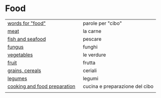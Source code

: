 # Food 

<table>
<tr>
<td width="50%"><a href="food-words.html">words for "food"</a></td>
<td>parole per "cibo"</td>
</tr>
<tr>
<td width="50%"><a href="food-meat.html">meat</a></td>
<td>la carne</td>
</tr>
<tr>
<td width="50%"><a href="food-di-mare.html">fish and seafood</a></td>
<td>pescare</td>
</tr>
<tr>
<td width="50%"><a href="food-fungus.html">fungus</a></td>
<td>funghi</td>
</tr>
<tr>
<td width="50%"><a href="food-vegetables.html">vegetables</a></td>
<td>le verdure</td>
</tr>
<tr>
<td width="50%"><a href="food-fruit.html">fruit</a></td>
<td>frutta</td>
</tr>
<tr>
<td width="50%"><a href="food-cereals.html">grains, cereals</a></td>
<td>ceriali</td>
</tr>
<tr>
<td width="50%"><a href="food-legumes.html">legumes</a></td>
<td>legumi</td>
</tr>
<tr>
<td width="50%"><a href="food-cooking.html">cooking and food preparation</a></td>
<td>cucina e preparazione del cibo</td>
</tr>
<tr>
<td width="50%"><a href="food-.html"></a></td>
<td></td>
</tr>
</table>
